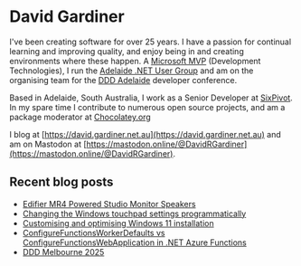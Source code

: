 # David Gardiner

I've been creating software for over 25 years. I have a passion for continual learning and improving quality, and enjoy being in and creating environments where these happen. A [Microsoft MVP](https://mvp.microsoft.com/en-us/PublicProfile/5001655) (Development Technologies), I run the [Adelaide .NET User Group](https://www.adnug.net) and am on the organising team for the [DDD Adelaide](https://www.dddadelaide.com) developer conference.

Based in Adelaide, South Australia, I work as a Senior Developer at [SixPivot](https://www.sixpivot.com.au). In my spare time I contribute to numerous open source projects, and am a package moderator at [Chocolatey.org](https://chocolatey.org)

I blog at [https://david.gardiner.net.au](https://david.gardiner.net.au) and am on Mastodon at [https://mastodon.online/@DavidRGardiner](https://mastodon.online/@DavidRGardiner).

## Recent blog posts

<!--START_SECTION:posts-->
* [Edifier MR4 Powered Studio Monitor Speakers](https:&#x2F;&#x2F;david.gardiner.net.au&#x2F;2025&#x2F;04&#x2F;edifier-speakers)
* [Changing the Windows touchpad settings programmatically](https:&#x2F;&#x2F;david.gardiner.net.au&#x2F;2025&#x2F;04&#x2F;touchpad-settings)
* [Customising and optimising Windows 11 installation](https:&#x2F;&#x2F;david.gardiner.net.au&#x2F;2025&#x2F;04&#x2F;reinstalling-laptop)
* [ConfigureFunctionsWorkerDefaults vs ConfigureFunctionsWebApplication in .NET Azure Functions](https:&#x2F;&#x2F;david.gardiner.net.au&#x2F;2025&#x2F;04&#x2F;azure-function-isolated)
* [DDD Melbourne 2025](https:&#x2F;&#x2F;david.gardiner.net.au&#x2F;2025&#x2F;02&#x2F;ddd-melbourne)
<!--END_SECTION:posts-->
